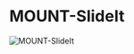# MOUNT-SlideIt
![MOUNT-SlideIt](https://github.com/kranthikumarkaranam/MOUNT-SlideIt/assets/109801522/ecccd036-24f6-4087-bc65-733b969aafa5)
